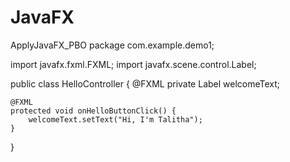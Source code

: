 # JavaFX
ApplyJavaFX_PBO
package com.example.demo1;

import javafx.fxml.FXML;
import javafx.scene.control.Label;

public class HelloController {
    @FXML
    private Label welcomeText;

    @FXML
    protected void onHelloButtonClick() {
        welcomeText.setText("Hi, I'm Talitha");
    }
}
